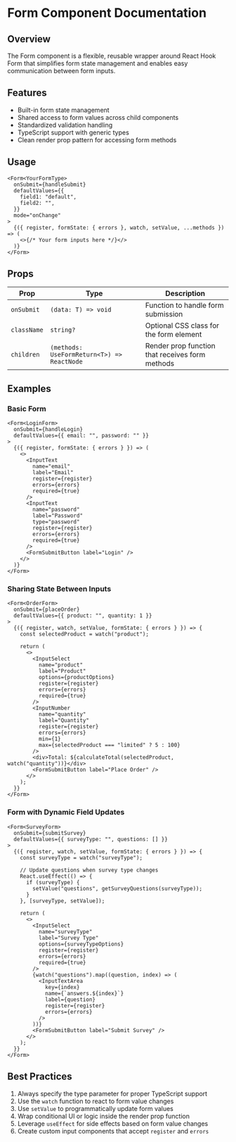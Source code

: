 # Form Component Documentation

## Overview

The Form component is a flexible, reusable wrapper around React Hook Form that simplifies form state management and enables easy communication between form inputs.

## Features

- Built-in form state management
- Shared access to form values across child components
- Standardized validation handling
- TypeScript support with generic types
- Clean render prop pattern for accessing form methods

## Usage

```tsx
<Form<YourFormType>
  onSubmit={handleSubmit}
  defaultValues={{
    field1: "default",
    field2: "",
  }}
  mode="onChange"
>
  {({ register, formState: { errors }, watch, setValue, ...methods }) => (
    <>{/* Your form inputs here */}</>
  )}
</Form>
```

## Props

| Prop        | Type                                       | Description                                     |
| ----------- | ------------------------------------------ | ----------------------------------------------- |
| `onSubmit`  | `(data: T) => void`                        | Function to handle form submission              |
| `className` | `string?`                                  | Optional CSS class for the form element         |
| `children`  | `(methods: UseFormReturn<T>) => ReactNode` | Render prop function that receives form methods |

## Examples

### Basic Form

```tsx
<Form<LoginForm>
  onSubmit={handleLogin}
  defaultValues={{ email: "", password: "" }}
>
  {({ register, formState: { errors } }) => (
    <>
      <InputText
        name="email"
        label="Email"
        register={register}
        errors={errors}
        required={true}
      />
      <InputText
        name="password"
        label="Password"
        type="password"
        register={register}
        errors={errors}
        required={true}
      />
      <FormSubmitButton label="Login" />
    </>
  )}
</Form>
```

### Sharing State Between Inputs

```tsx
<Form<OrderForm>
  onSubmit={placeOrder}
  defaultValues={{ product: "", quantity: 1 }}
>
  {({ register, watch, setValue, formState: { errors } }) => {
    const selectedProduct = watch("product");

    return (
      <>
        <InputSelect
          name="product"
          label="Product"
          options={productOptions}
          register={register}
          errors={errors}
          required={true}
        />
        <InputNumber
          name="quantity"
          label="Quantity"
          register={register}
          errors={errors}
          min={1}
          max={selectedProduct === "limited" ? 5 : 100}
        />
        <div>Total: ${calculateTotal(selectedProduct, watch("quantity"))}</div>
        <FormSubmitButton label="Place Order" />
      </>
    );
  }}
</Form>
```

### Form with Dynamic Field Updates

```tsx
<Form<SurveyForm>
  onSubmit={submitSurvey}
  defaultValues={{ surveyType: "", questions: [] }}
>
  {({ register, watch, setValue, formState: { errors } }) => {
    const surveyType = watch("surveyType");

    // Update questions when survey type changes
    React.useEffect(() => {
      if (surveyType) {
        setValue("questions", getSurveyQuestions(surveyType));
      }
    }, [surveyType, setValue]);

    return (
      <>
        <InputSelect
          name="surveyType"
          label="Survey Type"
          options={surveyTypeOptions}
          register={register}
          errors={errors}
          required={true}
        />
        {watch("questions").map((question, index) => (
          <InputTextArea
            key={index}
            name={`answers.${index}`}
            label={question}
            register={register}
            errors={errors}
          />
        ))}
        <FormSubmitButton label="Submit Survey" />
      </>
    );
  }}
</Form>
```

## Best Practices

1. Always specify the type parameter for proper TypeScript support
2. Use the `watch` function to react to form value changes
3. Use `setValue` to programmatically update form values
4. Wrap conditional UI or logic inside the render prop function
5. Leverage `useEffect` for side effects based on form value changes
6. Create custom input components that accept `register` and `errors`
